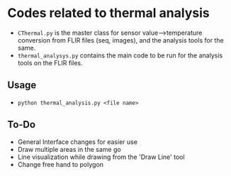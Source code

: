 # Codes related to thermal analysis
* `CThermal.py` is the master class for sensor value-->temperature conversion from FLIR files (seq, images), and the analysis tools for the same.
* `thermal_analysys.py` contains the main code to be run for the analysis tools on the FLIR files.

## Usage

* `python thermal_analysis.py <file name>` 

## To-Do

* General Interface changes for easier use 
* Draw multiple areas in the same go
* Line visualization while drawing from the 'Draw Line' tool
* Change free hand to polygon 
